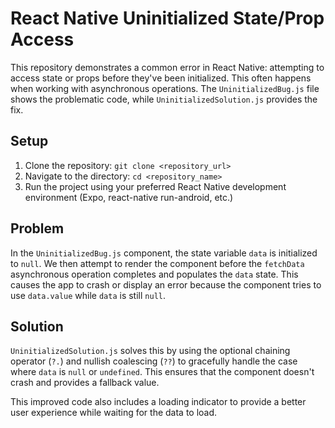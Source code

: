 # React Native Uninitialized State/Prop Access

This repository demonstrates a common error in React Native: attempting to access state or props before they've been initialized.  This often happens when working with asynchronous operations.  The `UninitializedBug.js` file shows the problematic code, while `UninitializedSolution.js` provides the fix.

## Setup

1. Clone the repository: `git clone <repository_url>`
2. Navigate to the directory: `cd <repository_name>`
3. Run the project using your preferred React Native development environment (Expo, react-native run-android, etc.)

## Problem

In the `UninitializedBug.js` component, the state variable `data` is initialized to `null`.  We then attempt to render the component before the `fetchData` asynchronous operation completes and populates the `data` state. This causes the app to crash or display an error because the component tries to use `data.value` while `data` is still `null`. 

## Solution

`UninitializedSolution.js` solves this by using the optional chaining operator (`?.`) and nullish coalescing (`??`) to gracefully handle the case where `data` is `null` or `undefined`.  This ensures that the component doesn't crash and provides a fallback value.

This improved code also includes a loading indicator to provide a better user experience while waiting for the data to load.